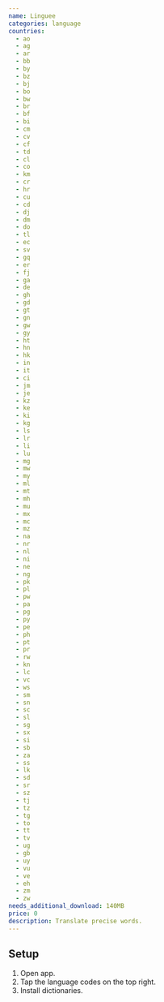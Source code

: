 ```yaml
---
name: Linguee
categories: language
countries:
  - ao
  - ag
  - ar
  - bb
  - by
  - bz
  - bj
  - bo
  - bw
  - br
  - bf
  - bi
  - cm
  - cv
  - cf
  - td
  - cl
  - co
  - km
  - cr
  - hr
  - cu
  - cd
  - dj
  - dm
  - do
  - tl
  - ec
  - sv
  - gq
  - er
  - fj
  - ga
  - de
  - gh
  - gd
  - gt
  - gn
  - gw
  - gy
  - ht
  - hn
  - hk
  - in
  - it
  - ci
  - jm
  - je
  - kz
  - ke
  - ki
  - kg
  - ls
  - lr
  - li
  - lu
  - mg
  - mw
  - my
  - ml
  - mt
  - mh
  - mu
  - mx
  - mc
  - mz
  - na
  - nr
  - nl
  - ni
  - ne
  - ng
  - pk
  - pl
  - pw
  - pa
  - pg
  - py
  - pe
  - ph
  - pt
  - pr
  - rw
  - kn
  - lc
  - vc
  - ws
  - sm
  - sn
  - sc
  - sl
  - sg
  - sx
  - si
  - sb
  - za
  - ss
  - lk
  - sd
  - sr
  - sz
  - tj
  - tz
  - tg
  - to
  - tt
  - tv
  - ug
  - gb
  - uy
  - vu
  - ve
  - eh
  - zm
  - zw
needs_additional_download: 140MB
price: 0
description: Translate precise words.
---
```


## Setup

1. Open app.
2. Tap the language codes on the top right.
3. Install dictionaries.
